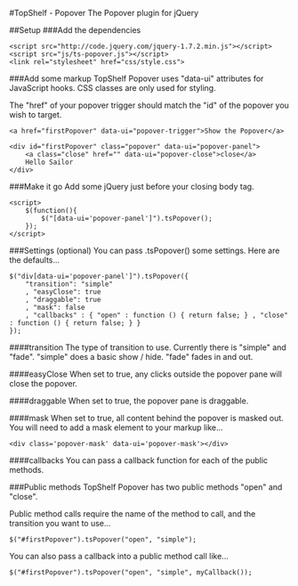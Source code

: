 #TopShelf - Popover
The Popover plugin for jQuery

##Setup
###Add the dependencies

    <script src="http://code.jquery.com/jquery-1.7.2.min.js"></script>
    <script src="js/ts-popover.js"></script>
    <link rel="stylesheet" href="css/style.css">

###Add some markup
TopShelf Popover uses "data-ui" attributes for JavaScript hooks. CSS classes are only used for styling.

The "href" of your popover trigger should match the "id" of the popover you wish to target.

    <a href="firstPopover" data-ui="popover-trigger">Show the Popover</a>
    
    <div id="firstPopover" class="popover" data-ui="popover-panel">
        <a class="close" href="" data-ui="popover-close">close</a>
        Hello Sailor
    </div>

###Make it go
Add some jQuery just before your closing body tag.

    <script>
        $(function(){
            $("[data-ui='popover-panel']").tsPopover();
        });
    </script>

###Settings (optional)
You can pass .tsPopover() some settings. Here are the defaults...

    $("div[data-ui='popover-panel']").tsPopover({
        "transition": "simple"
        , "easyClose": true
        , "draggable": true
        , "mask": false
        , "callbacks" : { "open" : function () { return false; } , "close" : function () { return false; } }
    });

####transition
The type of transition to use. Currently there is "simple" and "fade".
"simple" does a basic show / hide. "fade" fades in and out.

####easyClose
When set to true, any clicks outside the popover pane will close the popover.

####draggable
When set to true, the popover pane is draggable.

####mask
When set to true, all content behind the popover is masked out. You will need to add a mask element to your markup like...

    <div class='popover-mask' data-ui='popover-mask'></div>

####callbacks
You can pass a callback function for each of the public methods.

###Public methods
TopShelf Popover has two public methods "open" and "close".

Public method calls require the name of the method to call, and the transition you want to use...

    $("#firstPopover").tsPopover("open", "simple");
	
You can also pass a callback into a public method call like...

	$("#firstPopover").tsPopover("open", "simple", myCallback());